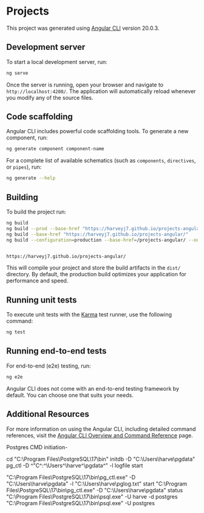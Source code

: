 # Projects

This project was generated using [Angular CLI](https://github.com/angular/angular-cli) version 20.0.3.

## Development server

To start a local development server, run:

```bash
ng serve
```

Once the server is running, open your browser and navigate to `http://localhost:4200/`. The application will automatically reload whenever you modify any of the source files.

## Code scaffolding

Angular CLI includes powerful code scaffolding tools. To generate a new component, run:

```bash
ng generate component component-name
```

For a complete list of available schematics (such as `components`, `directives`, or `pipes`), run:

```bash
ng generate --help
```

## Building

To build the project run:

```bash
ng build
ng build --prod --base-href "https://harveyj7.github.io/projects-angular/"
ng build --base-href "https://harveyj7.github.io/projects-angular/"
ng build --configuration=production --base-href=/projects-angular/ --output-path docs


https://harveyj7.github.io/projects-angular/
```

This will compile your project and store the build artifacts in the `dist/` directory. By default, the production build optimizes your application for performance and speed.

## Running unit tests

To execute unit tests with the [Karma](https://karma-runner.github.io) test runner, use the following command:

```bash
ng test
```

## Running end-to-end tests

For end-to-end (e2e) testing, run:

```bash
ng e2e
```

Angular CLI does not come with an end-to-end testing framework by default. You can choose one that suits your needs.

## Additional Resources

For more information on using the Angular CLI, including detailed command references, visit the [Angular CLI Overview and Command Reference](https://angular.dev/tools/cli) page.

Postgres CMD initiation-

cd "C:\Program Files\PostgreSQL\17\bin"
initdb -D "C:\Users\harve\pgdata"
pg_ctl -D ^"C^:^\Users^\harve^\pgdata^" -l logfile start

"C:\Program Files\PostgreSQL\17\bin\pg_ctl.exe" -D "C:\Users\harve\pgdata" -l "C:\Users\harve\pglog.txt" start
"C:\Program Files\PostgreSQL\17\bin\pg_ctl.exe" -D "C:\Users\harve\pgdata" status
"C:\Program Files\PostgreSQL\17\bin\psql.exe" -U harve -d postgres
"C:\Program Files\PostgreSQL\17\bin\psql.exe" -U postgres

